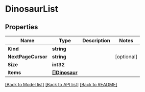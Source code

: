 # DinosaurList

## Properties

Name | Type | Description | Notes
------------ | ------------- | ------------- | -------------
**Kind** | **string** |  | 
**NextPageCursor** | **string** |  | [optional] 
**Size** | **int32** |  | 
**Items** | [**[]Dinosaur**](Dinosaur.md) |  | 

[[Back to Model list]](../README.md#documentation-for-models) [[Back to API list]](../README.md#documentation-for-api-endpoints) [[Back to README]](../README.md)


